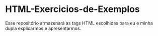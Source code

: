 # HTML-Exercicios-de-Exemplos
Esse repositório armazenará as tags HTML escolhidas para eu e minha dupla explicarmos e apresentarmos.
